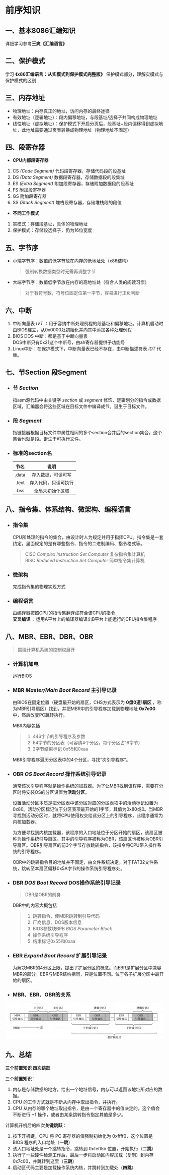 # 前序知识
## 一、基本8086汇编知识
详细学习参考**王爽《汇编语言》**

## 二、保护模式
学习 **《x86汇编语言：从实模式到保护模式完整版》** 保护模式部分，理解实模式与保护模式的区别

## 三、内存地址
- 物理地址：内存真正的地址，访问内存的最终途径
- 有效地址（逻辑地址）：段内偏移地址，与段基址/选择子共同构成物理地址
- 线性地址（虚拟地址）：保护模式下开启分页后，段基址+段内偏移得到虚拟地址，此地址需要通过页表转换成物理地址（物理地址不固定）

## 四、段寄存器
- **CPU内部段寄存器** 
 1. CS *(Code Segment)* 代码段寄存器，存储代码段的段基址
 2. DS *(Data Segment)* 数据段寄存器，存储数据段的段集址
 3. ES *(Extra Segment)* 附加段寄存器，存储附加数据段的段基址
 4. FS 附加段寄存器
 5. GS 附加段寄存器
 6. SS *(Stack Segment)* 堆栈段寄存器，存储堆栈段的段值
- **不同工作模式**
 1. 实模式：存储段基址，具体的物理地址
 2. 保护模式：存储段选择子，仍为16位宽度

## 五、字节序
- 小端字节序：数值的低字节放在内存的低地址处（x86结构）
    > 强制转换数据类型时无需再调整字节
- 大端字节序：数值低字节放在内存的高地址处（符合人类的阅读习惯）
    > 对于有符号数，符号位固定位第一字节，容易进行正负判断

## 六、中断
1. 中断向量表 *IVT* ：用于容纳中断处理例程的段基址和偏移地址。计算机启动时由BIOS建立，从0x0000处初始化并向其中添加各种处理例程
2. BIOS DOS 中断：都是基于中断向量表  
DOS中断只有0x21这个中断号，由ah寄存器提供子功能号
3. Linux中断：在保护模式下，中断向量表已经不存在，由中断描述符表 *IDT* 代替。

## 七、节Section 段Segment
- ### 节 *Section* 
  指asm源代码中由关键字 *section* 或 *segment* 修饰、逻辑划分的指令或数据区域，汇编器会将这些区域在目标文件中编译成节。诞生于目标文件。
- ### 段 *Segment* 
  指链接器根据目标文件中属性相同的多个section合并后的section集合，这个集合也就是段。诞生于可执行文件。
- ### 标准的section名


  | 节名 | 说明 | 
  | :----: | :----: |
  | .data | 存入数据，可读可写 |
  | .text | 存入代码，只读可执行 |
  | .bss | 全局未初始化区域 |

## 八、指令集、体系结构、微架构、编程语言
- ### 指令集
  CPU所处理的指令的集合，由设计时人为规定并用于指挥CPU。指令集是一套约定，里面规定的是有哪些指令、指令的二进制编码、指令格式等。

  > CISC *Complex Instruction Set Computer* 复杂指令集计算机  
  > RISC *Reduced Instruction Set Computer* 简单指令集计算机

- ### 微架构
  完成指令集的物理实现方式

- ### 编程语言
  由编译器按照CPU的指令集翻译成符合该CPU的指令  
  **交叉编译** ：运用A平台上的编译器编译出B平台上能运行的CPU指令集程序

## 八、MBR、EBR、DBR、OBR  
  > 围绕计算机系统的控制权展开
  - ### 计算机加电
    运行BIOS
  - ### MBR *Master/Main Boot Record* 主引导记录
    由BIOS在固定位置（硬盘最开始的扇区，CHS方式表示为 **0盘0道1扇区** ，称为MBR引导扇区）找到，并把MBR中的引导程序加载到物理地址 **0x7c00** 中，然后改变PC跳转执行。

    MBR内容包括  
    >1. 446字节的引导程序及参数  
    >2. 64字节的分区表（可容纳4个分区，每个分区占16字节）  
    >3. 2字节结束标记 0x55和0xaa  
    
    MBR引导程序遍历分区表中的4个分区，寻找“次引导程序”。
  - ### OBR *OS Boot Record* 操作系统引导记录
    通常该次引导程序就是操作系统的加载器。为了让MBR找到该程序，需要在分区时将安装OS的分区设置为**活动分区**。

    设置活动分区本质是把分区表中该分区对应的分区表项中的活动标记设置为0x80。活动分区标记位于分区表项最开始的1字节，其值为0x80或0。当MBR寻找到活动分区时，就将CPU使用权交给此分区上的引导程序，此程序通常为内核加载器。

    为方便寻找到内核加载器，该程序的入口地址位于分区开始的扇区，该扇区被称为操作系统引导扇区。其中的引导程序被称为OBR，该扇区也被称为OBR引导扇区。OBR引导扇区的前3个字节存放跳转指令，该指令将CPU带入操作系统的引导程序。

    OBR中的跳转指令目的地址并不固定，由文件系统决定。对于FAT32文件系统，跳转至本扇区偏移0x5A字节的操作系统引导程序处。

  - ### DBR *DOS Boot Record* DOS操作系统引导记录
    > DBR是OBR的前身
    
    DBR中的内容大概包括
    >1. 跳转指令，使MBR跳转到引导代码
    >2. 厂商信息、DOS版本信息
    >3. BIOS参数块BPB *BIOS Parameter Block*
    >4. 操作系统引导程序
    >5. 结束标记0x55和0xaa

  - ### EBR *Expand Boot Record* 扩展引导记录
    为解决MBR的4分区上限，提出了扩展分区的概念。而EBR是扩展分区中兼容MBR的部分。EBR与MBR结构相同，只是位置不同。位于各子扩展分区中最开始的扇区。

  - ### MBR、EBR、OBR的关系
  ![Boot Record](pic/0.8_1.jpg)

## 九、总结
**三个前置知识 四次跳跃**

三个**前置知识**：

1. 内存是存储数据的地方，给出一个地址信号，内存可以返回该地址所对应的数据。
2. CPU 的工作方式就是不断从内存中取出指令，并执行。
3. CPU 从内存的哪个地址取出指令，是由一个寄存器中的值决定的，这个值会不断进行 +1 操作，或者由某条跳转指令指定其值是多少。

计算机开机后的四次**关键跳跃**：

1. 按下开机键，CPU 将 PC 寄存器的值强制初始化为 0xffff0，这个位置是 BIOS 程序的入口地址（**一跳**）
2. 该入口地址处是一个跳转指令，跳转到 0xfe05b 位置，开始执行（**二跳**）
3. 执行了一些硬件检测工作后，最后一步将启动区内容加载（复制）到内存 0x7c00，并跳转到这里（**三跳**）
4. 启动区代码主要是加载操作系统内核，并跳转到加载处（**四跳**）